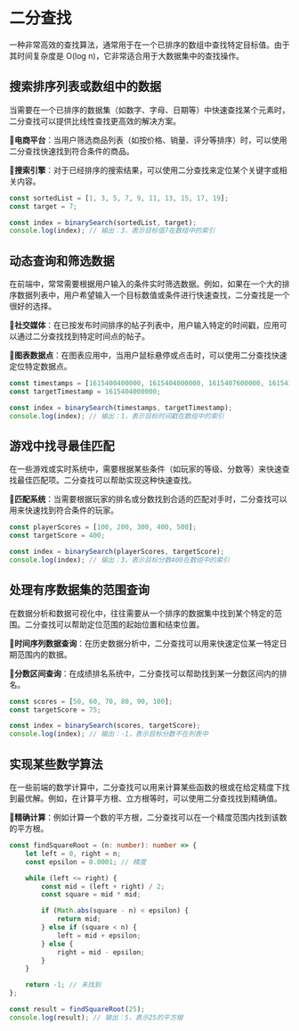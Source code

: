 # **二分查找**
一种非常高效的查找算法，通常用于在一个已排序的数组中查找特定目标值。由于其时间复杂度是 O(log n)，它非常适合用于大数据集中的查找操作。

## **搜索排序列表或数组中的数据**
   当需要在一个已排序的数据集（如数字、字母、日期等）中快速查找某个元素时，二分查找可以提供比线性查找更高效的解决方案。

     
   🔶**电商平台**：当用户筛选商品列表（如按价格、销量、评分等排序）时，可以使用二分查找快速找到符合条件的商品。

   🔶**搜索引擎**：对于已经排序的搜索结果，可以使用二分查找来定位某个关键字或相关内容。

    
   ```ts
   const sortedList = [1, 3, 5, 7, 9, 11, 13, 15, 17, 19];
   const target = 7;
   
   const index = binarySearch(sortedList, target);
   console.log(index); // 输出：3，表示目标值7在数组中的索引
   ```

## **动态查询和筛选数据**
   在前端中，常常需要根据用户输入的条件实时筛选数据。例如，如果在一个大的排序数据列表中，用户希望输入一个目标数值或条件进行快速查找，二分查找是一个很好的选择。

     
   🔶**社交媒体**：在已按发布时间排序的帖子列表中，用户输入特定的时间戳，应用可以通过二分查找找到特定时间点的帖子。 

   🔶**图表数据点**：在图表应用中，当用户鼠标悬停或点击时，可以使用二分查找快速定位特定数据点。

    
   ```ts
   const timestamps = [1615400400000, 1615404000000, 1615407600000, 1615411200000]; // 排序的时间戳
   const targetTimestamp = 1615404000000;
   
   const index = binarySearch(timestamps, targetTimestamp);
   console.log(index); // 输出：1，表示目标时间戳在数组中的索引
   ```

## **游戏中找寻最佳匹配**
   在一些游戏或实时系统中，需要根据某些条件（如玩家的等级、分数等）来快速查找最佳匹配项。二分查找可以帮助实现这种快速查找。

     
   🔶**匹配系统**：当需要根据玩家的排名或分数找到合适的匹配对手时，二分查找可以用来快速找到符合条件的玩家。

    
   ```ts
   const playerScores = [100, 200, 300, 400, 500];
   const targetScore = 400;
   
   const index = binarySearch(playerScores, targetScore);
   console.log(index); // 输出：3，表示目标分数400在数组中的索引
   ```

##  **处理有序数据集的范围查询**
   在数据分析和数据可视化中，往往需要从一个排序的数据集中找到某个特定的范围。二分查找可以帮助定位范围的起始位置和结束位置。

     
   🔶**时间序列数据查询**：在历史数据分析中，二分查找可以用来快速定位某一特定日期范围内的数据。 

   🔶**分数区间查询**：在成绩排名系统中，二分查找可以帮助找到某一分数区间内的排名。

    
   ```ts
   const scores = [50, 60, 70, 80, 90, 100];
   const targetScore = 75;
   
   const index = binarySearch(scores, targetScore);
   console.log(index); // 输出：-1，表示目标分数不在列表中
   ```

## **实现某些数学算法**
   在一些前端的数学计算中，二分查找可以用来计算某些函数的根或在给定精度下找到最优解。例如，在计算平方根、立方根等时，可以使用二分查找找到精确值。

     
   🔶**精确计算**：例如计算一个数的平方根，二分查找可以在一个精度范围内找到该数的平方根。

    
   ```ts
   const findSquareRoot = (n: number): number => {
       let left = 0, right = n;
       const epsilon = 0.0001; // 精度

       while (left <= right) {
           const mid = (left + right) / 2;
           const square = mid * mid;

           if (Math.abs(square - n) < epsilon) {
               return mid;
           } else if (square < n) {
               left = mid + epsilon;
           } else {
               right = mid - epsilon;
           }
       }

       return -1; // 未找到
   };

   const result = findSquareRoot(25);
   console.log(result); // 输出：5，表示25的平方根
   ```